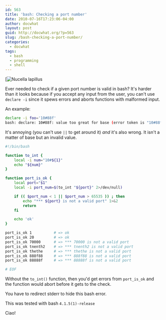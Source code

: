 ```yaml
---
id: 563
title: 'bash: Checking a port number'
date: 2010-07-16T17:23:06-04:00
author: docwhat
layout: post
guid: http://docwhat.org/?p=563
slug: /bash-checking-a-port-number/
categories:
  - docwhat
tags:
  - bash
  - programming
  - shell
---
```

[![Nucella lapillus](/files/2010/07/nucella_lapillus1-e1279315138571.jpg "Nucella lapillus. Image by Manfred Heyde. Licensed under the Creative Commons Attribution ShareAlike 3.0
License.)](/files/2010/07/nucella_lapillus1.jpg")

Ever needed to check if a given port number is valid in bash? It's
harder than it looks because if you accept any input from the user, you
can't use `declare -i` since it spews errors and aborts functions with
malformed input.

An example:

``` bash
declare -i foo='10#88f'
bash: declare: 10#88f: value too great for base (error token is "10#88f")
```

It's annoying (you can't use `||` to get around
it) _and_ it's also wrong. It isn't a matter of base but an invalid value.

``` bash
#!/bin/bash

function to_int {
    local -i num="10#${1}"
    echo "${num}"
}

function port_is_ok {
    local port="$1"
    local -i port_num=$(to_int "${port}" 2>/dev/null)

    if (( $port_num < 1 || $port_num > 65535 )) ; then
        echo "*** ${port} is not a valid port" 1>&2
        return
    fi

    echo 'ok'
}

port_is_ok 1          # => ok
port_is_ok 20         # => ok
port_is_ok 70000      # => *** 70000 is not a valid port
port_is_ok tnenth2    # => *** tnenth2 is not a valid port
port_is_ok thethe     # => *** thethe is not a valid port
port_is_ok 888f88     # => *** 888f88 is not a valid port
port_is_ok 88888f     # => *** 88888f is not a valid port

# EOF
```

Without the `to_int()` function, then you'd get errors from `port_is_ok`
and the function would abort before it gets to the check.

You have to redirect stderr to hide this bash error.

This was tested with bash `4.1.5(1)-release`

Ciao!
